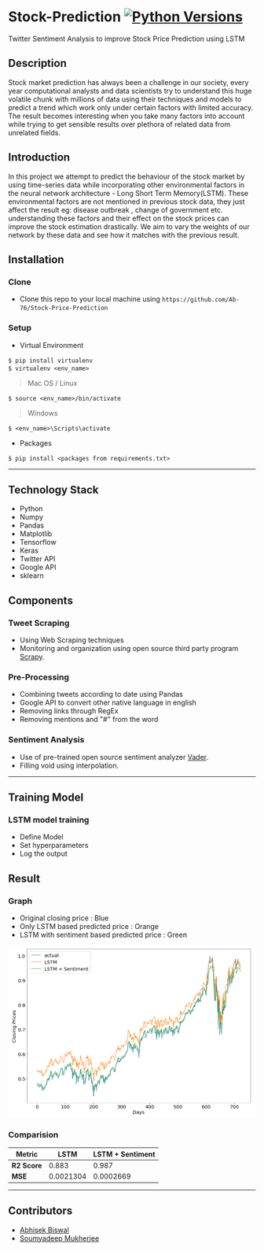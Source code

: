 # Stock-Prediction [![Python Versions](https://img.shields.io/pypi/pyversions/yt2mp3.svg)](https://pypi.python.org/pypi/yt2mp3/) 
Twitter Sentiment Analysis to improve Stock Price Prediction using LSTM
## Description

Stock market prediction has always been a challenge in our society, every year computational analysts and data scientists try to understand this huge volatile chunk with millions of data using their techniques and models to predict a trend which work only under certain factors with limited accuracy. The result becomes interesting when you take many factors into account while trying to get sensible results over plethora of related data from unrelated fields.

## Introduction

In this project we attempt to predict the behaviour of the stock market by using time-series data while incorporating other environmental factors in the neural network architecture - Long Short Term Memory(LSTM). These environmental factors are not mentioned in previous stock data, they just affect the result eg: disease outbreak , change of government etc. understanding these factors and their effect on the stock prices can improve the stock estimation drastically. We aim to vary the weights of our network by these data and see how it matches with the previous result. 

## Installation

### Clone

- Clone this repo to your local machine using `https://github.com/Ab-76/Stock-Price-Prediction`

### Setup

- Virtual Environment

```shell
$ pip install virtualenv
$ virtualenv <env_name>
```
>Mac OS / Linux
```shell
$ source <env_name>/bin/activate
```
>Windows
```shell
$ <env_name>\Scripts\activate
```

- Packages

```shell
$ pip install <packages from requirements.txt>
```
---
## Technology Stack
- Python
- Numpy
- Pandas
- Matplotlib
- Tensorflow
- Keras
- Twitter API
- Google API
- sklearn

## Components

### Tweet Scraping
- Using Web Scraping techniques 
- Monitoring and organization using open source third party program <a href="https://github.com/scrapy/scrapy" target="_blank">Scrapy</a>.

### Pre-Processing
- Combining tweets according to date using Pandas
- Google API to convert other native language in english
- Removing links through RegEx
- Removing mentions and "#" from the word

### Sentiment Analysis
- Use of pre-trained open source sentiment analyzer <a href="https://github.com/cjhutto/vaderSentiment" target="_blank">Vader</a>.
- Filling void using interpolation.
---

## Training Model

### LSTM model training
- Define Model 
- Set hyperparameters
- Log the output

## Result

### Graph  
- Original closing price : Blue
- Only LSTM based predicted price : Orange
- LSTM with sentiment based predicted price : Green

<img src="https://github.com/anmolcool007/stock-prediction/blob/master/closing-price_comparision.png" title="Results">

### Comparision

| Metric | LSTM | LSTM + Sentiment |
| --- | --- | --- |
| **R2 Score** | 0.883 | 0.987 |
| **MSE** | 0.0021304 | 0.0002669 |

---

## Contributors

- <a href="https://github.com/Ab-76" target="_blank">Abhisek Biswal</a>
- <a href="https://github.com/PolarBear-289" target="_blank">Soumyadeep Mukherjee</a>
